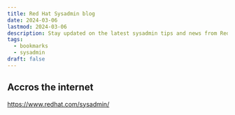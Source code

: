 ```yaml
---
title: Red Hat Sysadmin blog
date: 2024-03-06
lastmod: 2024-03-06
description: Stay updated on the latest sysadmin tips and news from Red Hat.
tags:
  - bookmarks
  - sysadmin
draft: false
---
```


## Accros the internet

https://www.redhat.com/sysadmin/
